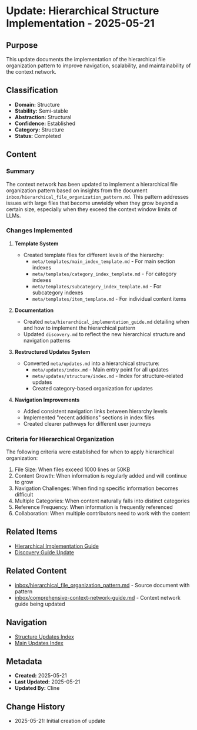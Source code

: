 # Update: Hierarchical Structure Implementation - 2025-05-21

## Purpose
This update documents the implementation of the hierarchical file organization pattern to improve navigation, scalability, and maintainability of the context network.

## Classification
- **Domain:** Structure
- **Stability:** Semi-stable
- **Abstraction:** Structural
- **Confidence:** Established
- **Category:** Structure
- **Status:** Completed

## Content

### Summary
The context network has been updated to implement a hierarchical file organization pattern based on insights from the document `inbox/hierarchical_file_organization_pattern.md`. This pattern addresses issues with large files that become unwieldy when they grow beyond a certain size, especially when they exceed the context window limits of LLMs.

### Changes Implemented

1. **Template System**
   - Created template files for different levels of the hierarchy:
     - `meta/templates/main_index_template.md` - For main section indexes
     - `meta/templates/category_index_template.md` - For category indexes
     - `meta/templates/subcategory_index_template.md` - For subcategory indexes
     - `meta/templates/item_template.md` - For individual content items

2. **Documentation**
   - Created `meta/hierarchical_implementation_guide.md` detailing when and how to implement the hierarchical pattern
   - Updated `discovery.md` to reflect the new hierarchical structure and navigation patterns

3. **Restructured Updates System**
   - Converted `meta/updates.md` into a hierarchical structure:
     - `meta/updates/index.md` - Main entry point for all updates
     - `meta/updates/structure/index.md` - Index for structure-related updates
     - Created category-based organization for updates

4. **Navigation Improvements**
   - Added consistent navigation links between hierarchy levels
   - Implemented "recent additions" sections in index files
   - Created clearer pathways for different user journeys

### Criteria for Hierarchical Organization

The following criteria were established for when to apply hierarchical organization:

1. File Size: When files exceed 1000 lines or 50KB
2. Content Growth: When information is regularly added and will continue to grow
3. Navigation Challenges: When finding specific information becomes difficult
4. Multiple Categories: When content naturally falls into distinct categories
5. Reference Frequency: When information is frequently referenced 
6. Collaboration: When multiple contributors need to work with the content

## Related Items
- [Hierarchical Implementation Guide](../../hierarchical_implementation_guide.md)
- [Discovery Guide Update](../../../../discovery.md)

## Related Content
- [inbox/hierarchical_file_organization_pattern.md](../../../../inbox/hierarchical_file_organization_pattern.md) - Source document with pattern
- [inbox/comprehensive-context-network-guide.md](../../../../inbox/comprehensive-context-network-guide.md) - Context network guide being updated

## Navigation
- [Structure Updates Index](./index.md)
- [Main Updates Index](../index.md)

## Metadata
- **Created:** 2025-05-21
- **Last Updated:** 2025-05-21
- **Updated By:** Cline

## Change History
- 2025-05-21: Initial creation of update
